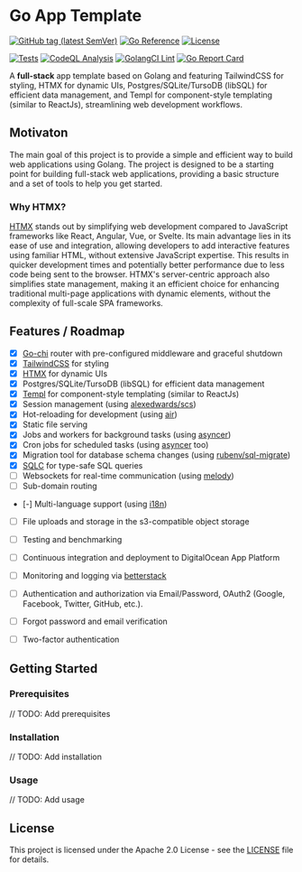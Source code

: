 # Go App Template

[![GitHub tag (latest SemVer)](https://img.shields.io/github/tag/dmitrymomot/go-app-template)](https://github.com/dmitrymomot/go-app-template)
[![Go Reference](https://pkg.go.dev/badge/github.com/dmitrymomot/go-app-template.svg)](https://pkg.go.dev/github.com/dmitrymomot/go-app-template)
[![License](https://img.shields.io/github/license/dmitrymomot/go-app-template)](https://github.com/dmitrymomot/go-app-template/blob/main/LICENSE)

[![Tests](https://github.com/dmitrymomot/go-app-template/actions/workflows/tests.yml/badge.svg)](https://github.com/dmitrymomot/go-app-template/actions/workflows/tests.yml)
[![CodeQL Analysis](https://github.com/dmitrymomot/go-app-template/actions/workflows/codeql-analysis.yml/badge.svg)](https://github.com/dmitrymomot/go-app-template/actions/workflows/codeql-analysis.yml)
[![GolangCI Lint](https://github.com/dmitrymomot/go-app-template/actions/workflows/golangci-lint.yml/badge.svg)](https://github.com/dmitrymomot/go-app-template/actions/workflows/golangci-lint.yml)
[![Go Report Card](https://goreportcard.com/badge/github.com/dmitrymomot/go-app-template)](https://goreportcard.com/report/github.com/dmitrymomot/go-app-template)

A **full-stack** app template based on Golang and featuring TailwindCSS for styling, HTMX for dynamic UIs, Postgres/SQLite/TursoDB (libSQL) for efficient data management, and Templ for component-style templating  (similar to ReactJs), streamlining web development workflows.

## Motivaton

The main goal of this project is to provide a simple and efficient way to build web applications using Golang. The project is designed to be a starting point for building full-stack web applications, providing a basic structure and a set of tools to help you get started.

### Why HTMX?

[HTMX](https://htmx.org) stands out by simplifying web development compared to JavaScript frameworks like React, Angular, Vue, or Svelte. Its main advantage lies in its ease of use and integration, allowing developers to add interactive features using familiar HTML, without extensive JavaScript expertise. This results in quicker development times and potentially better performance due to less code being sent to the browser. HTMX's server-centric approach also simplifies state management, making it an efficient choice for enhancing traditional multi-page applications with dynamic elements, without the complexity of full-scale SPA frameworks.

## Features / Roadmap

- [x] [Go-chi](https://go-chi.io/#/) router with pre-configured middleware and graceful shutdown
- [x] [TailwindCSS](https://tailwindcss.com) for styling
- [x] [HTMX](https://htmx.org) for dynamic UIs
- [x] Postgres/SQLite/TursoDB (libSQL) for efficient data management
- [x] [Templ](https://templ.guide) for component-style templating (similar to ReactJs)
- [x] Session management (using [alexedwards/scs](https://github.com/alexedwards/scs))
- [x] Hot-reloading for development (using [air](https://github.com/cosmtrek/air))
- [x] Static file serving
- [x] Jobs and workers for background tasks (using [asyncer](https://github.com/dmitrymomot/asyncer))
- [x] Cron jobs for scheduled tasks (using [asyncer](https://github.com/dmitrymomot/asyncer) too)
- [x] Migration tool for database schema changes (using [rubenv/sql-migrate](https://github.com/rubenv/sql-migrate))
- [x] [SQLC](https://sqlc.dev) for type-safe SQL queries
- [ ] Websockets for real-time communication (using [melody](https://github.com/olahol/melody))
- [ ] Sub-domain routing
- [-] Multi-language support (using [i18n](https://github.com/nicksnyder/go-i18n))
- [ ] File uploads and storage in the s3-compatible object storage
- [ ] Testing and benchmarking
- [ ] Continuous integration and deployment to DigitalOcean App Platform
- [ ] Monitoring and logging via [betterstack](https://betterstack.com/)
- [ ] Authentication and authorization via Email/Password, OAuth2 (Google, Facebook, Twitter, GitHub, etc.).
- [ ] Forgot password and email verification
- [ ] Two-factor authentication


## Getting Started

### Prerequisites

// TODO: Add prerequisites

### Installation

// TODO: Add installation

### Usage

// TODO: Add usage

## License

This project is licensed under the Apache 2.0 License - see the [LICENSE](LICENSE) file for details.
